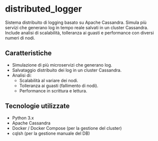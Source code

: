 # distributed_logger

Sistema distribuito di logging basato su Apache Cassandra. Simula più servizi che generano log in tempo reale salvati in un cluster Cassandra. Include analisi di scalabilità, tolleranza ai guasti e performance con diversi numeri di nodi.

## Caratteristiche

- Simulazione di più microservizi che generano log.
- Salvataggio distribuito dei log in un cluster Cassandra.
- Analisi di:
  - Scalabilità al variare dei nodi.
  - Tolleranza ai guasti (fallimento di nodi).
  - Performance in scrittura e lettura.

## Tecnologie utilizzate

- Python 3.x
- Apache Cassandra
- Docker / Docker Compose (per la gestione del cluster)
- cqlsh (per la gestione manuale del DB)

